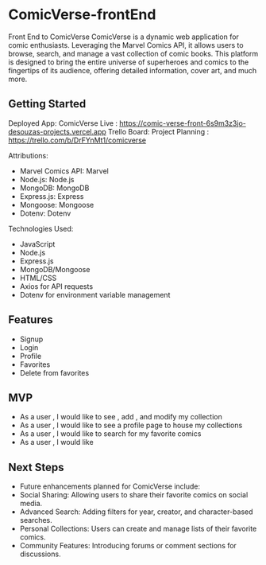# ComicVerse-frontEnd
Front End to ComicVerse
ComicVerse is a dynamic web application for comic enthusiasts. Leveraging the Marvel Comics API, it allows users to browse, search, and manage a vast collection of comic books. This platform is designed to bring the entire universe of superheroes and comics to the fingertips of its audience, offering detailed information, cover art, and much more.

## Getting Started
Deployed App: ComicVerse Live : https://comic-verse-front-6s9m3z3jo-desouzas-projects.vercel.app
Trello Board: Project Planning : https://trello.com/b/DrFYnMt1/comicverse

Attributions:
- Marvel Comics API: Marvel
- Node.js: Node.js
- MongoDB: MongoDB
- Express.js: Express
- Mongoose: Mongoose
- Dotenv: Dotenv
  
Technologies Used:
- JavaScript
- Node.js
- Express.js
- MongoDB/Mongoose
- HTML/CSS
- Axios for API requests
- Dotenv for environment variable management

## Features
- Signup
- Login
- Profile
- Favorites
- Delete from favorites

## MVP
- As a user , I would like to see , add , and modify my collection 
- As a user , I would like to see a profile page to house my collections
- As a user , I would like to search for my favorite comics 
- As a user , I would like


## Next Steps
- Future enhancements planned for ComicVerse include:
- Social Sharing: Allowing users to share their favorite comics on social media.
- Advanced Search: Adding filters for year, creator, and character-based searches.
- Personal Collections: Users can create and manage lists of their favorite comics.
- Community Features: Introducing forums or comment sections for discussions.
